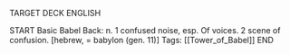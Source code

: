 TARGET DECK
ENGLISH

START
Basic
Babel
Back: n. 1 confused noise, esp. Of voices. 2 scene of confusion. [hebrew, = babylon (gen. 11)]
Tags: [[Tower_of_Babel]]
END
